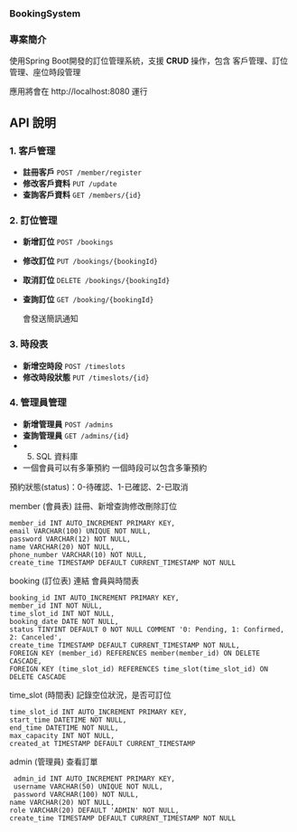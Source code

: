 ### BookingSystem

### 專案簡介

使用Spring Boot開發的訂位管理系統，支援 **CRUD** 操作，包含 客戶管理、訂位管理、座位時段管理

應用將會在 http://localhost:8080 運行

## API 說明

### 1. 客戶管理

- **註冊客戶** `POST /member/register`
- **修改客戶資料** `PUT /update`
- **查詢客戶資料** `GET /members/{id}`

### 2. 訂位管理

- **新增訂位** `POST /bookings`
- **修改訂位** `PUT /bookings/{bookingId}`
- **取消訂位** `DELETE /bookings/{bookingId}`
- **查詢訂位** `GET /booking/{bookingId}`

  會發送簡訊通知

### 3. 時段表

- **新增空時段** `POST /timeslots`
- **修改時段狀態** `PUT /timeslots/{id}`

### 4. 管理員管理

- **新增管理員** `POST /admins`
- **查詢管理員** `GET /admins/{id}`
- 5. SQL 資料庫
- 一個會員可以有多筆預約
一個時段可以包含多筆預約

預約狀態(status)：0-待確認、1-已確認、2-已取消

member (會員表) 註冊、新增查詢修改刪除訂位

```
member_id INT AUTO_INCREMENT PRIMARY KEY,
email VARCHAR(100) UNIQUE NOT NULL,
password VARCHAR(12) NOT NULL,
name VARCHAR(20) NOT NULL,
phone_number VARCHAR(10) NOT NULL,
create_time TIMESTAMP DEFAULT CURRENT_TIMESTAMP NOT NULL

```

booking (訂位表) 連結 會員與時間表

```
booking_id INT AUTO_INCREMENT PRIMARY KEY,
member_id INT NOT NULL,
time_slot_id INT NOT NULL,
booking_date DATE NOT NULL,
status TINYINT DEFAULT 0 NOT NULL COMMENT '0: Pending, 1: Confirmed, 2: Canceled',
create_time TIMESTAMP DEFAULT CURRENT_TIMESTAMP NOT NULL,
FOREIGN KEY (member_id) REFERENCES member(member_id) ON DELETE CASCADE,
FOREIGN KEY (time_slot_id) REFERENCES time_slot(time_slot_id) ON DELETE CASCADE

```

time_slot (時間表) 記錄空位狀況，是否可訂位

```
time_slot_id INT AUTO_INCREMENT PRIMARY KEY,
start_time DATETIME NOT NULL,
end_time DATETIME NOT NULL,
max_capacity INT NOT NULL,
created_at TIMESTAMP DEFAULT CURRENT_TIMESTAMP

```

admin (管理員) 查看訂單


     admin_id INT AUTO_INCREMENT PRIMARY KEY,
     username VARCHAR(50) UNIQUE NOT NULL,
     password VARCHAR(100) NOT NULL,
    name VARCHAR(20) NOT NULL,
    role VARCHAR(20) DEFAULT 'ADMIN' NOT NULL,
    create_time TIMESTAMP DEFAULT CURRENT_TIMESTAMP NOT NULL

```
